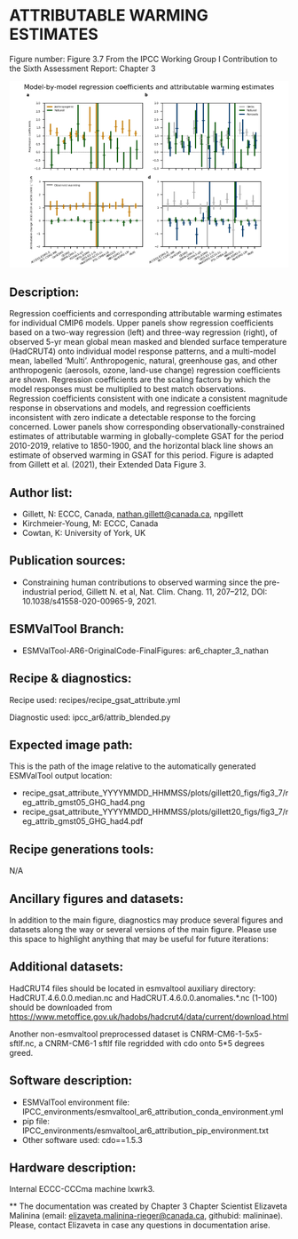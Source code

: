 
ATTRIBUTABLE WARMING ESTIMATES
============

Figure number: Figure 3.7
From the IPCC Working Group I Contribution to the Sixth Assessment Report: Chapter 3

![Figure 3.7](../images/ar6_wg1_chap3_fig3_7_attributable_warming_estimates.png?raw=true)


Description:
------------
Regression coefficients and corresponding attributable warming estimates for individual CMIP6 models. Upper panels show regression coefficients based on a two-way regression (left) and three-way regression (right), of observed 5-yr mean global mean masked and blended surface temperature (HadCRUT4) onto individual model response patterns, and a multi-model mean, labelled ‘Multi’. Anthropogenic, natural, greenhouse gas, and other anthropogenic (aerosols, ozone, land-use change) regression coefficients are shown. Regression coefficients are the scaling factors by which the model responses must be multiplied to best match observations. Regression coefficients consistent with one indicate a consistent magnitude response in observations and models, and regression coefficients inconsistent with zero indicate a detectable response to the forcing concerned. Lower panels show corresponding observationally-constrained estimates of attributable warming in globally-complete GSAT for the period 2010-2019, relative to 1850-1900, and the horizontal black line shows an estimate of observed warming in GSAT for this period. Figure is adapted from Gillett et al. (2021), their Extended Data Figure 3.


Author list:
------------
- Gillett, N: ECCC, Canada, nathan.gillett@canada.ca, npgillett
- Kirchmeier-Young, M: ECCC, Canada
- Cowtan, K: University of York, UK


Publication sources:
--------------------
- Constraining human contributions to observed warming since the pre-industrial period, Gillett N. et al, Nat. Clim. Chang. 11, 207–212, DOI: 10.1038/s41558-020-00965-9, 2021. 


ESMValTool Branch:
------------------
- ESMValTool-AR6-OriginalCode-FinalFigures: ar6_chapter_3_nathan


Recipe & diagnostics:
---------------------
Recipe used: recipes/recipe_gsat_attribute.yml

Diagnostic used: ipcc_ar6/attrib_blended.py


Expected image path:
--------------------
This is the path of the image relative to the automatically generated ESMValTool output location:
- recipe_gsat_attribute_YYYYMMDD_HHMMSS/plots/gillett20_figs/fig3_7/reg_attrib_gmst05_GHG_had4.png
- recipe_gsat_attribute_YYYYMMDD_HHMMSS/plots/gillett20_figs/fig3_7/reg_attrib_gmst05_GHG_had4.pdf


Recipe generations tools: 
-------------------------
N/A


Ancillary figures and datasets:
-------------------------------
In addition to the main figure, diagnostics may produce several figures and datasets along the way or several versions of the main figure. Please use this space to highlight anything that may be useful for future iterations:


Additional datasets:
--------------------
HadCRUT4 files should be located in esmvaltool auxiliary directory:
HadCRUT.4.6.0.0.median.nc and HadCRUT.4.6.0.0.anomalies.*.nc (1-100) should be downloaded from https://www.metoffice.gov.uk/hadobs/hadcrut4/data/current/download.html 

Another non-esmvaltool preprocessed dataset is CNRM-CM6-1-5x5-sftlf.nc, a CNRM-CM6-1 sftlf file regridded with cdo onto 5*5 degrees greed. 
 
Software description:
---------------------
- ESMValTool environment file: IPCC_environments/esmvaltool_ar6_attribution_conda_environment.yml
- pip file: IPCC_environments/esmvaltool_ar6_attribution_pip_environment.txt
- Other software used: cdo==1.5.3


Hardware description:
---------------------
Internal ECCC-CCCma machine lxwrk3.

** The documentation was created by Chapter 3 Chapter Scientist Elizaveta Malinina (email: elizaveta.malinina-rieger@canada.ca, githubid: malininae). Please, contact Elizaveta in case any questions in documentation arise.